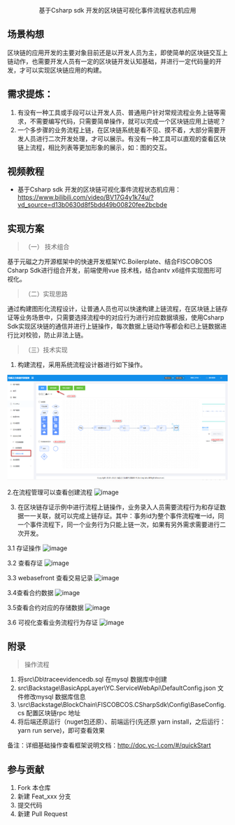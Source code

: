 <p align="center">
   基于Csharp sdk 开发的区块链可视化事件流程状态机应用
</p>



## 场景构想

区块链的应用开发的主要对象目前还是以开发人员为主，即使简单的区块链交互上链动作，也需要开发人员有一定的区块链开发认知基础，并进行一定代码量的开发，才可以实现区块链应用的构建。


## 需求提炼：
1. 有没有一种工具或手段可以让开发人员、普通用户针对常规流程业务上链等需求，不需要编写代码，只需要简单操作，就可以完成一个区块链应用上链呢？
2. 一个多步骤的业务流程上链，在区块链系统是看不见、摸不着，大部分需要开发人员进行二次开发处理，才可以展示。有没有一种工具可以直观的查看区块链上流程，相比列表等更加形象的展示，如：图的交互。



## 视频教程

- 基于Csharp sdk 开发的区块链可视化事件流程状态机应用： <https://www.bilibili.com/video/BV17G4y1k74u/?vd_source=d13b0630d8f5bdd49b00820fee2bcbde>


## 实现方案



> （一） 技术组合


基于元磁之力开源框架中的快速开发框架YC.Boilerplate、结合FISCOBCOS Csharp Sdk进行组合开发，前端使用vue 技术栈，结合antv x6组件实现图形可视化。

> （二）实现思路

通过构建图形化流程设计，让普通人员也可以快速构建上链流程，在区块链上链存证等业务场景中，只需要选择流程中的对应行为进行对应数据填报，使用Csharp Sdk实现区块链的通信并进行上链操作，每次数据上链动作等都会和已上链数据进行比对校验，防止非法上链。

> （三）技术实现

1. 构建流程，采用系统流程设计器进行如下操作。

![image](https://github.com/FISCO-BCOS/BlockChain_ProcessVisual/blob/main/assets/images/1-%E6%B5%81%E7%A8%8B%E8%AE%BE%E8%AE%A1%E5%99%A8.png)

2.在流程管理可以查看创建流程
![image](https://gitee.com/yc-power/yc.boilerplate/raw/master/assets/images/YC.Micro%20%E5%BE%AE%E6%9C%8D%E5%8A%A1.jpg)

3. 在区块链存证示例中进行流程上链操作，业务录入人员需要流程行为和存证数据一一关联，就可以完成上链存证。其中：事务id为整个事件流程唯一id，同一个事件流程下，同一个业务行为只能上链一次，如果有另外需求需要进行二次开发。

3.1 存证操作
![image](https://gitee.com/yc-power/yc.boilerplate/raw/master/assets/images/YC.Micro%20%E5%BE%AE%E6%9C%8D%E5%8A%A1.jpg)

3.2 查看存证
![image](https://gitee.com/yc-power/yc.boilerplate/raw/master/assets/images/YC.Micro%20%E5%BE%AE%E6%9C%8D%E5%8A%A1.jpg)

3.3 webasefront 查看交易记录
![image](https://gitee.com/yc-power/yc.boilerplate/raw/master/assets/images/YC.Micro%20%E5%BE%AE%E6%9C%8D%E5%8A%A1.jpg)

3.4查看合约数据
![image](https://gitee.com/yc-power/yc.boilerplate/raw/master/assets/images/YC.Micro%20%E5%BE%AE%E6%9C%8D%E5%8A%A1.jpg)

3.5查看合约对应的存储数据
![image](https://gitee.com/yc-power/yc.boilerplate/raw/master/assets/images/YC.Micro%20%E5%BE%AE%E6%9C%8D%E5%8A%A1.jpg)

3.6 可视化查看业务流程行为存证
![image](https://gitee.com/yc-power/yc.boilerplate/raw/master/assets/images/YC.Micro%20%E5%BE%AE%E6%9C%8D%E5%8A%A1.jpg)

##  附录

>  操作流程

1. 将src\Db\traceevidencedb.sql 在mysql 数据库中创建
2. src\Backstage\BasicAppLayer\YC.ServiceWebApi\DefaultConfig.json 文件修改mysql 数据库信息
3. \src\Backstage\BlockChain\FISCOBCOS.CSharpSdk\Config\BaseConfig.cs 配置区块链rpc 地址
4. 将后端还原运行（nuget包还原）、前端运行(先还原 yarn install，之后运行：yarn run serve)，即可查看效果
  
备注：详细基础操作查看框架说明文档：http://doc.yc-l.com/#/quickStart



## 参与贡献

1. Fork 本仓库
2. 新建 Feat_xxx 分支
3. 提交代码
4. 新建 Pull Request



